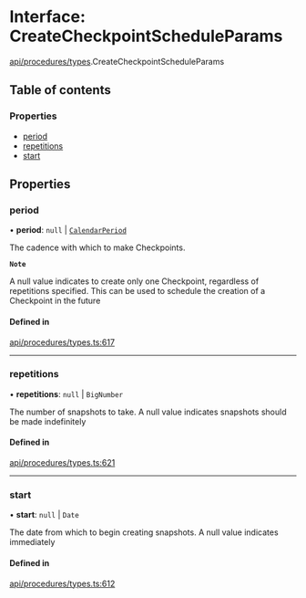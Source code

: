 # Interface: CreateCheckpointScheduleParams

[api/procedures/types](../wiki/api.procedures.types).CreateCheckpointScheduleParams

## Table of contents

### Properties

- [period](../wiki/api.procedures.types.CreateCheckpointScheduleParams#period)
- [repetitions](../wiki/api.procedures.types.CreateCheckpointScheduleParams#repetitions)
- [start](../wiki/api.procedures.types.CreateCheckpointScheduleParams#start)

## Properties

### period

• **period**: ``null`` \| [`CalendarPeriod`](../wiki/types.CalendarPeriod)

The cadence with which to make Checkpoints.

**`Note`**

 A null value indicates to create only one Checkpoint, regardless of repetitions specified. This can be used to schedule the creation of a Checkpoint in the future

#### Defined in

[api/procedures/types.ts:617](https://github.com/PolymeshAssociation/polymesh-sdk/blob/07b115c8/src/api/procedures/types.ts#L617)

___

### repetitions

• **repetitions**: ``null`` \| `BigNumber`

The number of snapshots to take. A null value indicates snapshots should be made indefinitely

#### Defined in

[api/procedures/types.ts:621](https://github.com/PolymeshAssociation/polymesh-sdk/blob/07b115c8/src/api/procedures/types.ts#L621)

___

### start

• **start**: ``null`` \| `Date`

The date from which to begin creating snapshots. A null value indicates immediately

#### Defined in

[api/procedures/types.ts:612](https://github.com/PolymeshAssociation/polymesh-sdk/blob/07b115c8/src/api/procedures/types.ts#L612)
